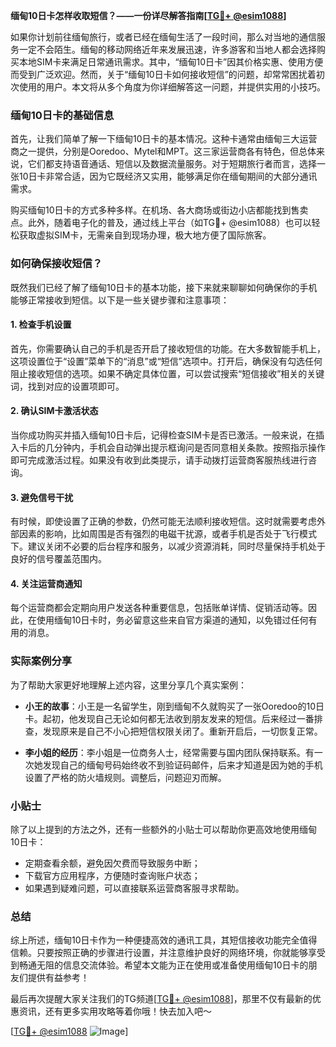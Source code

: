 **缅甸10日卡怎样收取短信？——一份详尽解答指南[[TG💪+ @esim1088](https://t.me/s/esim1088)]**

如果你计划前往缅甸旅行，或者已经在缅甸生活了一段时间，那么对当地的通信服务一定不会陌生。缅甸的移动网络近年来发展迅速，许多游客和当地人都会选择购买本地SIM卡来满足日常通讯需求。其中，“缅甸10日卡”因其价格实惠、使用方便而受到广泛欢迎。然而，关于“缅甸10日卡如何接收短信”的问题，却常常困扰着初次使用的用户。本文将从多个角度为你详细解答这一问题，并提供实用的小技巧。

### 缅甸10日卡的基础信息

首先，让我们简单了解一下缅甸10日卡的基本情况。这种卡通常由缅甸三大运营商之一提供，分别是Ooredoo、Mytel和MPT。这三家运营商各有特色，但总体来说，它们都支持语音通话、短信以及数据流量服务。对于短期旅行者而言，选择一张10日卡非常合适，因为它既经济又实用，能够满足你在缅甸期间的大部分通讯需求。

购买缅甸10日卡的方式多种多样。在机场、各大商场或街边小店都能找到售卖点。此外，随着电子化的普及，通过线上平台（如TG💪+ @esim1088）也可以轻松获取虚拟SIM卡，无需亲自到现场办理，极大地方便了国际旅客。

### 如何确保接收短信？

既然我们已经了解了缅甸10日卡的基本功能，接下来就来聊聊如何确保你的手机能够正常接收到短信。以下是一些关键步骤和注意事项：

#### 1. 检查手机设置

首先，你需要确认自己的手机是否开启了接收短信的功能。在大多数智能手机上，这项设置位于“设置”菜单下的“消息”或“短信”选项中。打开后，确保没有勾选任何阻止接收短信的选项。如果不确定具体位置，可以尝试搜索“短信接收”相关的关键词，找到对应的设置项即可。

#### 2. 确认SIM卡激活状态

当你成功购买并插入缅甸10日卡后，记得检查SIM卡是否已激活。一般来说，在插入卡后的几分钟内，手机会自动弹出提示框询问是否同意相关条款。按照指示操作即可完成激活过程。如果没有收到此类提示，请手动拨打运营商客服热线进行咨询。

#### 3. 避免信号干扰

有时候，即使设置了正确的参数，仍然可能无法顺利接收短信。这时就需要考虑外部因素的影响，比如周围是否有强烈的电磁干扰源，或者手机是否处于飞行模式下。建议关闭不必要的后台程序和服务，以减少资源消耗，同时尽量保持手机处于良好的信号覆盖范围内。

#### 4. 关注运营商通知

每个运营商都会定期向用户发送各种重要信息，包括账单详情、促销活动等。因此，在使用缅甸10日卡时，务必留意这些来自官方渠道的通知，以免错过任何有用的消息。

### 实际案例分享

为了帮助大家更好地理解上述内容，这里分享几个真实案例：

- **小王的故事**：小王是一名留学生，刚到缅甸不久就购买了一张Ooredoo的10日卡。起初，他发现自己无论如何都无法收到朋友发来的短信。后来经过一番排查，发现原来是自己不小心把短信权限关闭了。重新开启后，一切恢复正常。
  
- **李小姐的经历**：李小姐是一位商务人士，经常需要与国内团队保持联系。有一次她发现自己的缅甸号码始终收不到验证码邮件，后来才知道是因为她的手机设置了严格的防火墙规则。调整后，问题迎刃而解。

### 小贴士

除了以上提到的方法之外，还有一些额外的小贴士可以帮助你更高效地使用缅甸10日卡：

- 定期查看余额，避免因欠费而导致服务中断；
- 下载官方应用程序，方便随时查询账户状态；
- 如果遇到疑难问题，可以直接联系运营商客服寻求帮助。

### 总结

综上所述，缅甸10日卡作为一种便捷高效的通讯工具，其短信接收功能完全值得信赖。只要按照正确的步骤进行设置，并注意维护良好的网络环境，你就能够享受到畅通无阻的信息交流体验。希望本文能为正在使用或准备使用缅甸10日卡的朋友们提供有益参考！

最后再次提醒大家关注我们的TG频道[[TG💪+ @esim1088](https://t.me/s/esim1088)]，那里不仅有最新的优惠资讯，还有更多实用攻略等着你哦！快去加入吧～

[[TG💪+ @esim1088](https://t.me/s/esim1088) ![Image](https://i.postimg.cc/4NQfJmqS/Snipaste-2025-05-13-00-14-12.png)]